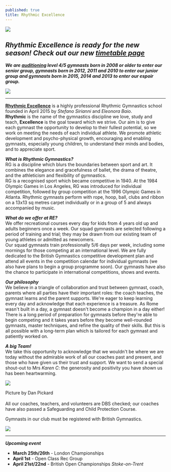```yaml
---
published: true
title: Rhythmic Excellence
---
```

![](/assets/re.jpg)

## ***Rhythmic Excellence is ready for the new season!  Check out our new [timetable page](https://www.rhythmicexcellence.london/timetable)***

***We are  [auditioning](https://www.instagram.com/p/COfA5AoBnEu/) level 4/5 gymnasts born in 2008 or older to enter our senior group, gymnasts born in 2012, 2011 and 2010 to enter our junior group and gymnasts born in 2015, 2014 and 2013 to enter our espoir group.***

![](/assets/unnamed-3-.png)

- - -

**[Rhythmic Excellence](https://www.youtube.com/watch?v=qRxN1Yk1A5w)** is a highly professional Rhythmic Gymnastics school founded in April 2015 by *Stefano Sirianni* and *Eleonora Baio*. \
**Rhythmic** is the name of the gymnastics discipline we love, study and teach, **Excellence** is the goal toward which we strive. Our aim is to give each gymnast the opportunity to develop to their fullest potential, so we work on meeting the needs of each individual athlete. We promote athletic development and psycho-physical growth, encouraging and enabling gymnasts, especially young children, to understand their minds and bodies, and to appreciate sport. 

***What is Rhythmic Gymnastics?*** \
RG is a discipline which blurs the boundaries between sport and art. It combines the elegance and gracefulness of ballet, the drama of theatre, and the athleticism and flexibility of gymnastics. \
RG is a recognised sport which became competitive in 1940. At the 1984 Olympic Games in Los Angeles, RG was introduced for individual competition, followed by group competition at the 1996 Olympic Games in Atlanta. Rhythmic gymnasts perform with rope, hoop, ball, clubs and ribbon on a 13x13 sq metres carpet individually or in a group of 5 and always accompanied by music. 

***What do we offer at RE?*** \
We offer recreational courses every day for kids from 4 years old up and adults beginners once a week. Our squad gymnasts are selected following a period of training and trial; they may be drawn from our existing team of young athletes or admitted as newcomers. \
Our squad gymnasts train professionally 5/6 days per week, including some mornings for those competing at an international level. We are fully dedicated to the British Gymnastics competitive development plan and attend all events in the competition calendar for individual gymnasts (we also have plans to begin a group programme soon). Our gymnasts have also the chance to participate in international competitions, shows and events.

***Our philosophy*** \
We believe in a triangle of collaboration and trust between gymnast, coach, parents where all parties have their important roles: the coach teaches, the gymnast learns and the parent supports. We're eager to keep learning every day and acknowledge that each experience is a treasure. As Rome wasn't built in a day, a gymnast doesn't become a champion in a day either! There is a long period of preparation for gymnasts before they're able to begin competing and it takes years before they become well-rounded gymnasts, master techniques, and refine the quality of their skills. But this is all possible with a long-term plan which is tailored for each gymnast and patiently worked on.

***A big Team!***\
We take this opportunity to acknowledge that we wouldn't be where we are today without the admirable work of all our coaches past and present, and those who have given us their trust and support. We want to send a special shout-out to Mrs *Karen C*: the generosity and positivity you have shown us has been heartwarming.

![](/assets/dan_0018b.jpg)

Picture by Dan Pickard\
\
All our coaches, teachers, and volunteers are DBS checked; our coaches have also passed a Safeguarding and Child Protection Course.

Gymnasts in our club must be registered with British Gymnastics.

![](/assets/img_1934.jpg)

- - -

***Upcoming event***  

* **March 25th/26th** - London Championships
* **April 1st** - Open Class Rec Group
* **April 21st/22nd** - British Open Championships *Stoke-on-Trent*